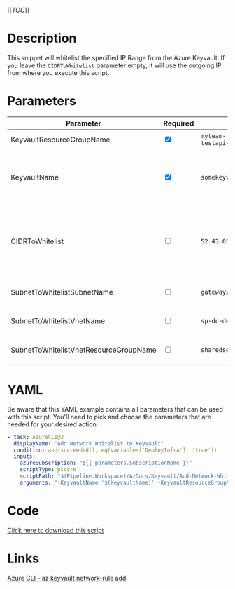 [[_TOC_]]

# Description

This snippet will whitelist the specified IP Range from the Azure Keyvault. If you leave the `CIDRToWhitelist` parameter empty, it will use the outgoing IP from where you execute this script.

# Parameters

| Parameter                              | Required                        | Example Value                               | Description                                                                                                                                                                                                                                                                      |
| -------------------------------------- | ------------------------------- | ------------------------------------------- | -------------------------------------------------------------------------------------------------------------------------------------------------------------------------------------------------------------------------------------------------------------------------------- |
| KeyvaultResourceGroupName              | <input type="checkbox" checked> | `myteam-testapi-$(Release.EnvironmentName)` | The name of the resource group the Keyvault is in                                                                                                                                                                                                                                |
| KeyvaultName                           | <input type="checkbox" checked> | `somekeyvault$(Release.EnvironmentName)`    | The name for the Keyvault resource. This name is restricted to alphanumerical characters without hyphens etc.                                                                                                                                                                    |
| CIDRToWhitelist                        | <input type="checkbox">         | `52.43.65.123/32`                           | The IP range to whitelist in [CIDR notation](https://en.wikipedia.org/wiki/Classless_Inter-Domain_Routing#CIDR_notation). Leave this field empty to use the outgoing IP from where you execute this script. Be aware that only public ip's can be whitelisted for this resource. |
| SubnetToWhitelistSubnetName            | <input type="checkbox">         | `gateway2-subnet`                           | The name of the subnet you want to get whitelisted.                                                                                                                                                                                                                              |
| SubnetToWhitelistVnetName              | <input type="checkbox">         | `sp-dc-dev-001-vnet`                        | The vnetname of the subnet you want to get whitelisted.                                                                                                                                                                                                                          |
| SubnetToWhitelistVnetResourceGroupName | <input type="checkbox">         | `sharedservices-rg`                         | The VnetResourceGroupName your Vnet resides in.                                                                                                                                                                                                                                  |

# YAML

Be aware that this YAML example contains all parameters that can be used with this script. You'll need to pick and choose the parameters that are needed for your desired action.

```yaml
- task: AzureCLI@2
  displayName: "Add Network Whitelist to Keyvault"
  condition: and(succeeded(), eq(variables['DeployInfra'], 'true'))
  inputs:
    azureSubscription: "${{ parameters.SubscriptionName }}"
    scriptType: pscore
    scriptPath: "$(Pipeline.Workspace)/AzDocs/Keyvault/Add-Network-Whitelist-to-Keyvault.ps1"
    arguments: "-KeyvaultName '$(KeyvaultName)' -KeyvaultResourceGroupName '$(KeyvaultResourceGroupName)' -CIDRToWhitelist '$(CIDRToWhitelist)' -SubnetToWhitelistSubnetName '$(SubnetToWhitelistSubnetName)' -SubnetToWhitelistVnetName '$(SubnetToWhitelistVnetName)' -SubnetToWhitelistVnetResourceGroupName '$(SubnetToWhitelistVnetResourceGroupName)'"
```

# Code

[Click here to download this script](../../../../src/Keyvault/Add-IP-Whitelist-to-Keyvault.ps1)

# Links

[Azure CLI - az keyvault network-rule add](https://docs.microsoft.com/en-us/cli/azure/keyvault/network-rule?view=azure-cli-latest#az_keyvault_network_rule_add)
